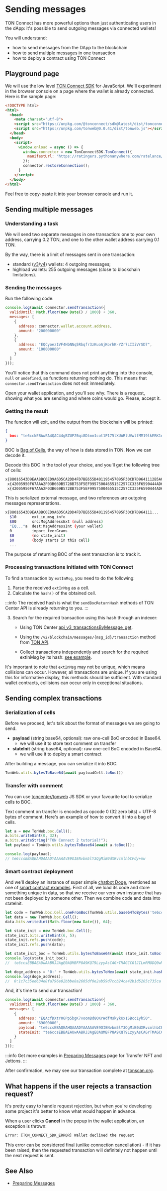 # Sending messages

TON Connect has more powerful options than just authenticating users in the dApp: it's possible to send outgoing messages via connected wallets!

You will understand:
- how to send messages from the DApp to the blockchain
- how to send multiple messages in one transaction
- how to deploy a contract using TON Connect

## Playground page

We will use the low level [TON Connect SDK](https://github.com/ton-connect/sdk/tree/main/packages/sdk) for JavaScript. We'll experiment in the browser console on a page where the wallet is already connected. Here is the sample page:

```html
<!DOCTYPE html>
<html>
  <head>
    <meta charset="utf-8">
    <script src="https://unpkg.com/@tonconnect/sdk@latest/dist/tonconnect-sdk.min.js"></script>
    <script src="https://unpkg.com/tonweb@0.0.41/dist/tonweb.js"></script>
  </head>
  <body>
    <script>
      window.onload = async () => {
        window.connector = new TonConnectSDK.TonConnect({
          manifestUrl: 'https://ratingers.pythonanywhere.com/ratelance/tonconnect-manifest.json'
        });
        connector.restoreConnection();
      }
    </script>
  </body>
</html>
```

Feel free to copy-paste it into your browser console and run it.

## Sending multiple messages

### Understanding a task

We will send two separate messages in one transaction: one to your own address, carrying 0.2 TON, and one to the other wallet address carrying 0.1 TON.

By the way, there is a limit of messages sent in one transaction:
- standard ([v3](/v3/documentation/smart-contracts/contracts-specs/wallet-contracts#wallet-v3)/[v4](/v3/documentation/smart-contracts/contracts-specs/wallet-contracts#wallet-v4)) wallets: 4 outgoing messages;
- highload wallets: 255 outgoing messages (close to blockchain limitations).

### Sending the messages

Run the following code:

```js
console.log(await connector.sendTransaction({
  validUntil: Math.floor(new Date() / 1000) + 360,
  messages: [
    {
      address: connector.wallet.account.address,
      amount: "200000000"
    },
    {
      address: "EQCyoez1VF4HbNNq5Rbqfr3zKuoAjKorhK-YZr7LIIiVrSD7",
      amount: "100000000"
    }
  ]
}));
```

You'll notice that this command does not print anything into the console, `null` or `undefined`, as functions returning nothing do. This means that `connector.sendTransaction` does not exit immediately.

Open your wallet application, and you'll see why. There is a request, showing what you are sending and where coins would go. Please, accept it.


### Getting the result

The function will exit, and the output from the blockchain will be printed:

```json
{
  boc: "te6cckEBAwEA4QAC44gBZUPZ6qi8Dtmm1cot1P175lXUARlUVwlfMM19lkERK1oCUB3RqDxAFnPpeo191X/jiimn9Bwnq3zwcU/MMjHRNN5sC5tyymBV3SJ1rjyyscAjrDDFAIV/iE+WBySEPP9wCU1NGLsfcvVgAAACSAAYHAECAGhCAFlQ9nqqLwO2abVyi3U/XvmVdQBGVRXCV8wzX2WQRErWoAmJaAAAAAAAAAAAAAAAAAAAAGZCAFlQ9nqqLwO2abVyi3U/XvmVdQBGVRXCV8wzX2WQRErWnMS0AAAAAAAAAAAAAAAAAAADkk4U"
}
```

BOC is [Bag of Cells](/v3/concepts/dive-into-ton/ton-blockchain/cells-as-data-storage), the way of how is data stored in TON. Now we can decode it.

Decode this BOC in the tool of your choice, and you'll get the following tree of cells:

```bash
x{88016543D9EAA8BC0ED9A6D5CA2DD4FD7BE655D401195457095F30CD7D9641112B5A02501DD1A83C401673E97A8D7DD57FE38A29A7F41C27AB7CF0714FCC3231D134DE6C0B9B72CA6055DD2275AE3CB2B1C023AC30C500857F884F960724843CFF70094D4D18BB1F72F5600000024800181C_}
 x{42005950F67AAA2F03B669B5728B753F5EF9957500465515C257CC335F6590444AD6A00989680000000000000000000000000000}
 x{42005950F67AAA2F03B669B5728B753F5EF9957500465515C257CC335F6590444AD69CC4B40000000000000000000000000000}
```

This is serialized external message, and two references are outgoing messages representations.

```bash
x{88016543D9EAA8BC0ED9A6D5CA2DD4FD7BE655D401195457095F30CD7D964111...
  $10       ext_in_msg_info
  $00       src:MsgAddressExt (null address)
  "EQ..."a  dest:MsgAddressInt (your wallet)
  0         import_fee:Grams
  $0        (no state_init)
  $0        (body starts in this cell)
  ...
```

The purpose of returning BOC of the sent transaction is to track it.

### Processing transactions initiated with TON Connect

To find a transaction by `extInMsg`, you need to do the following:

1. Parse the received `extInMsg` as a cell.
2. Calculate the `hash()` of the obtained cell.

:::info
The received hash is what the `sendBocReturnHash` methods of TON Center API is already returning to you.
:::

3. Search for the required transaction using this hash through an indexer:

   - Using TON Center [api_v3_transactionsByMessage_get](https://toncenter.com/api/v3/#/default/get_transactions_by_message_api_v3_transactionsByMessage_get).

   - Using the `/v2/blockchain/messages/{msg_id}/transaction` method from [TON API](https://tonapi.io/api-v2).

   - Collect transactions independently and search for the required extInMsg by its hash: [see example](/v3/guidelines/dapps/cookbook#how-to-find-transaction-for-a-certain-ton-connect-result).

It's important to note that `extInMsg` may not be unique, which means collisions can occur. However, all transactions are unique.
If you are using this for informative display, this methods should be sufficient. With standard wallet contracts, collisions can occur only in exceptional situations.

## Sending complex transactions

### Serialization of cells

Before we proceed, let's talk about the format of messages we are going to send.

* **payload** (string base64, optional): raw one-cell BoC encoded in Base64.
  * we will use it to store text comment on transfer
* **stateInit** (string base64, optional): raw one-cell BoC encoded in Base64.
  * we will use it to deploy a smart contract

After building a message, you can serialize it into BOC. 

```js
TonWeb.utils.bytesToBase64(await payloadCell.toBoc())
```

### Transfer with comment

You can use [toncenter/tonweb](https://github.com/toncenter/tonweb) JS SDK or your favourite tool to serialize cells to BOC.

Text comment on transfer is encoded as opcode 0 (32 zero bits) + UTF-8 bytes of comment. Here's an example of how to convert it into a bag of cells.

```js
let a = new TonWeb.boc.Cell();
a.bits.writeUint(0, 32);
a.bits.writeString("TON Connect 2 tutorial!");
let payload = TonWeb.utils.bytesToBase64(await a.toBoc());

console.log(payload);
// te6ccsEBAQEAHQAAADYAAAAAVE9OIENvbm5lY3QgMiB0dXRvcmlhbCFdy+mw
```

### Smart contract deployment

And we'll deploy an instance of super simple [chatbot Doge](https://github.com/LaDoger/doge.fc), mentioned as one of [smart contract examples](/v3/documentation/smart-contracts/overview#examples-of-smart-contracts). First of all, we load its code and store something unique in data, so that we receive our very own instance that has not been deployed by someone other. Then we combine code and data into stateInit.

```js
let code = TonWeb.boc.Cell.oneFromBoc(TonWeb.utils.base64ToBytes('te6cckEBAgEARAABFP8A9KQT9LzyyAsBAGrTMAGCCGlJILmRMODQ0wMx+kAwi0ZG9nZYcCCAGMjLBVAEzxaARfoCE8tqEssfAc8WyXP7AN4uuM8='));
let data = new TonWeb.boc.Cell();
data.bits.writeUint(Math.floor(new Date()), 64);

let state_init = new TonWeb.boc.Cell();
state_init.bits.writeUint(6, 5);
state_init.refs.push(code);
state_init.refs.push(data);

let state_init_boc = TonWeb.utils.bytesToBase64(await state_init.toBoc());
console.log(state_init_boc);
//  te6ccsEBBAEAUwAABRJJAgE0AQMBFP8A9KQT9LzyyAsCAGrTMAGCCGlJILmRMODQ0wMx+kAwi0ZG9nZYcCCAGMjLBVAEzxaARfoCE8tqEssfAc8WyXP7AAAQAAABhltsPJ+MirEd

let doge_address = '0:' + TonWeb.utils.bytesToHex(await state_init.hash());
console.log(doge_address);
//  0:1c7c35ed634e8fa796e02bbbe8a2605df0e2ab59d7ccb24ca42b1d5205c735ca
```

And, it's time to send our transaction!

```js
console.log(await connector.sendTransaction({
  validUntil: Math.floor(new Date() / 1000) + 360,
  messages: [
    {
      address: "EQAcfDXtY06Pp5bgK7voomBd8OKrWdfMskykKx1SBcc1yh5O",
      amount: "69000000",
      payload: "te6ccsEBAQEAHQAAADYAAAAAVE9OIENvbm5lY3QgMiB0dXRvcmlhbCFdy+mw",
      stateInit: "te6ccsEBBAEAUwAABRJJAgE0AQMBFP8A9KQT9LzyyAsCAGrTMAGCCGlJILmRMODQ0wMx+kAwi0ZG9nZYcCCAGMjLBVAEzxaARfoCE8tqEssfAc8WyXP7AAAQAAABhltsPJ+MirEd"
    }
  ]
}));
```

:::info
Get more examples in [Preparing Messages](/v3/guidelines/ton-connect/guidelines/preparing-messages) page for Transfer NFT and Jettons.
:::

After confirmation, we may see our transaction complete at [tonscan.org](https://tonscan.org/tx/pCA8LzWlCRTBc33E2y-MYC7rhUiXkhODIobrZVVGORg=).

## What happens if the user rejects a transaction request?

It's pretty easy to handle request rejection, but when you're developing some project it's better to know what would happen in advance.

When a user clicks **Cancel** in the popup in the wallet application, an exception is thrown: 

```ts
Error: [TON_CONNECT_SDK_ERROR] Wallet declined the request 
```

This error can be considered final (unlike connection cancellation) - if it has been raised, then the requested transaction will definitely not happen until the next request is sent.

## See Also

* [Preparing Messages](/v3/guidelines/ton-connect/guidelines/preparing-messages)
